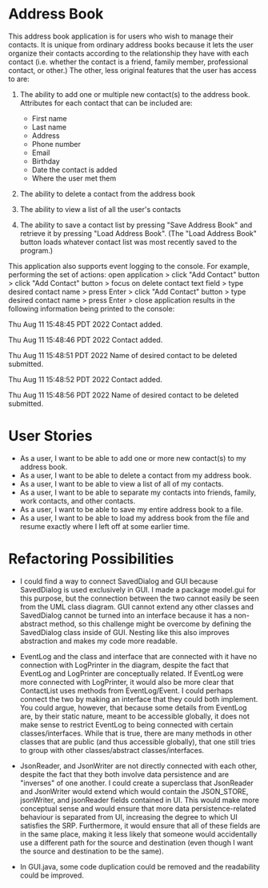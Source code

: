 # Address Book

This address book application is for users who wish to manage their contacts.
It is unique from ordinary address books because it lets the user organize
their contacts according to the relationship they have with each contact
(i.e. whether the contact is a friend, family member, professional contact,
or other.) The other, less original features that the user has access to are:
1. The ability to add one or multiple new contact(s) to the address book. Attributes for each
   contact that can be included are:
    - First name
    - Last name
    - Address
    - Phone number
    - Email
    - Birthday
    - Date the contact is added
    - Where the user met them

3. The ability to delete a contact from the address book
4. The ability to view a list of all the user's contacts
5. The ability to save a contact list by pressing "Save Address Book" and 
   retrieve it by pressing "Load Address Book". (The "Load Address Book" 
   button loads whatever contact list was most recently saved to the program.)

This application also supports event logging to the console. For example, 
performing the set of actions: open application > click "Add Contact" button > 
click "Add Contact" button > focus on delete contact text field > type desired 
contact name > press Enter > click "Add Contact" button > type desired 
contact name > press Enter > close application
results in the following information being printed to the console:

Thu Aug 11 15:48:45 PDT 2022
Contact added.

Thu Aug 11 15:48:46 PDT 2022
Contact added.

Thu Aug 11 15:48:51 PDT 2022
Name of desired contact to be deleted submitted.

Thu Aug 11 15:48:52 PDT 2022
Contact added.

Thu Aug 11 15:48:56 PDT 2022
Name of desired contact to be deleted submitted.

# User Stories
- As a user, I want to be able to add one or more new contact(s) to my address book.
- As a user, I want to be able to delete a contact from my address book.
- As a user, I want to be able to view a list of all of my contacts.
- As a user, I want to be able to separate my contacts into friends, family, work contacts, and other contacts.
- As a user, I want to be able to save my entire address book to a file.
- As a user, I want to be able to load my address book from the file and resume exactly where I left off at
  some earlier time.

# Refactoring Possibilities

- I could find a way to connect SavedDialog and GUI because SavedDialog is used exclusively in GUI. I made a
  package model.gui for this purpose, but the connection between the two cannot easily be seen from the UML class diagram.
  GUI cannot extend any other classes and SavedDialog cannot be turned into an interface because it has a non-abstract
  method, so this challenge might be overcome by defining the SavedDialog class inside of GUI. Nesting like this also
  improves abstraction and makes my code more readable.

- EventLog and the class and interface that are connected with it have no connection with LogPrinter in the diagram,
  despite the fact that EventLog and LogPrinter are conceptually related. If EventLog were more connected with LogPrinter,
  it would also be more clear that ContactList uses methods from EventLog/Event. I could perhaps connect the two by
  making an interface that they could both implement. You could argue, however, that because some details from EventLog
  are, by their static nature, meant to be accessible globally, it does not make sense to restrict EventLog to being
  connected with certain classes/interfaces. While that is true, there are many methods in other classes
  that are public (and thus accessible globally), that one still tries to group with other
  classes/abstract classes/interfaces.

- JsonReader, and JsonWriter are not directly connected with each other, despite the fact that they both involve
  data persistence and are "inverses" of one another. I could create a superclass that JsonReader and JsonWriter would
  extend which would contain the JSON_STORE, jsonWriter, and jsonReader fields contained in UI. This would make more
  conceptual sense and would ensure that more data persistence-related behaviour is separated from UI, increasing the
  degree to which UI satisfies the SRP. Furthermore, it would ensure that all of these fields are in the same place,
  making it less likely that someone would accidentally use a different path for the source and destination (even though
  I want the source and destination to be the same).

- In GUI.java, some code duplication could be removed and the readability 
  could be improved.
